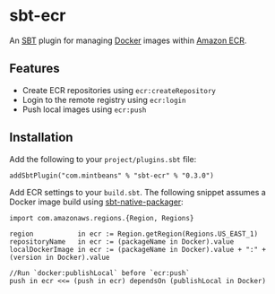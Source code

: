 # sbt-ecr 

An [SBT](http://www.scala-sbt.org/) plugin for managing [Docker](http://docker.io) images within [Amazon ECR](https://aws.amazon.com/ecr/).

## Features

* Create ECR repositories using `ecr:createRepository`
* Login to the remote registry using `ecr:login`
* Push local images using `ecr:push`

## Installation

Add the following to your `project/plugins.sbt` file:

    addSbtPlugin("com.mintbeans" % "sbt-ecr" % "0.3.0")

Add ECR settings to your `build.sbt`. The following snippet assumes a Docker image build using [sbt-native-packager](https://github.com/sbt/sbt-native-packager):

    import com.amazonaws.regions.{Region, Regions}

    region           in ecr := Region.getRegion(Regions.US_EAST_1)
    repositoryName   in ecr := (packageName in Docker).value
    localDockerImage in ecr := (packageName in Docker).value + ":" + (version in Docker).value

    //Run `docker:publishLocal` before `ecr:push`
    push in ecr <<= (push in ecr) dependsOn (publishLocal in Docker)
